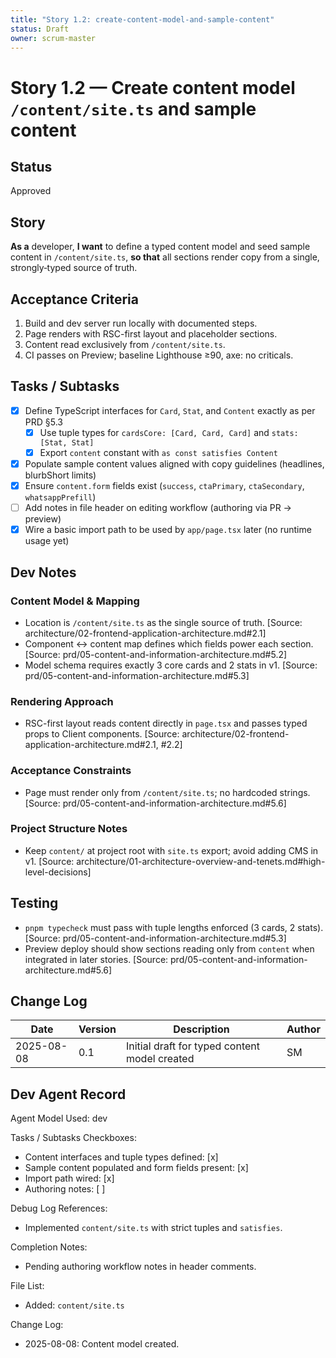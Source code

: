 ```yaml
---
title: "Story 1.2: create-content-model-and-sample-content"
status: Draft
owner: scrum-master
---
```


# Story 1.2 — Create content model `/content/site.ts` and sample content

## Status
Approved

## Story
**As a** developer,
**I want** to define a typed content model and seed sample content in `/content/site.ts`,
**so that** all sections render copy from a single, strongly‑typed source of truth.

## Acceptance Criteria
1. Build and dev server run locally with documented steps.
2. Page renders with RSC-first layout and placeholder sections.
3. Content read exclusively from `/content/site.ts`.
4. CI passes on Preview; baseline Lighthouse ≥90, axe: no criticals.

## Tasks / Subtasks
- [x] Define TypeScript interfaces for `Card`, `Stat`, and `Content` exactly as per PRD §5.3
  - [x] Use tuple types for `cardsCore: [Card, Card, Card]` and `stats: [Stat, Stat]`
  - [x] Export `content` constant with `as const satisfies Content`
- [x] Populate sample content values aligned with copy guidelines (headlines, blurbShort limits)
- [x] Ensure `content.form` fields exist (`success`, `ctaPrimary`, `ctaSecondary`, `whatsappPrefill`)
- [ ] Add notes in file header on editing workflow (authoring via PR → preview)
- [x] Wire a basic import path to be used by `app/page.tsx` later (no runtime usage yet)

## Dev Notes

### Content Model & Mapping
- Location is `/content/site.ts` as the single source of truth. [Source: architecture/02-frontend-application-architecture.md#2.1]
- Component ↔ content map defines which fields power each section. [Source: prd/05-content-and-information-architecture.md#5.2]
- Model schema requires exactly 3 core cards and 2 stats in v1. [Source: prd/05-content-and-information-architecture.md#5.3]

### Rendering Approach
- RSC-first layout reads content directly in `page.tsx` and passes typed props to Client components. [Source: architecture/02-frontend-application-architecture.md#2.1, #2.2]

### Acceptance Constraints
- Page must render only from `/content/site.ts`; no hardcoded strings. [Source: prd/05-content-and-information-architecture.md#5.6]

### Project Structure Notes
- Keep `content/` at project root with `site.ts` export; avoid adding CMS in v1. [Source: architecture/01-architecture-overview-and-tenets.md#high-level-decisions]

## Testing
- `pnpm typecheck` must pass with tuple lengths enforced (3 cards, 2 stats). [Source: prd/05-content-and-information-architecture.md#5.3]
- Preview deploy should show sections reading only from `content` when integrated in later stories. [Source: prd/05-content-and-information-architecture.md#5.6]

## Change Log
| Date       | Version | Description                                   | Author |
|------------|---------|-----------------------------------------------|--------|
| 2025-08-08 | 0.1     | Initial draft for typed content model created | SM     |

## Dev Agent Record
Agent Model Used: dev

Tasks / Subtasks Checkboxes:
- Content interfaces and tuple types defined: [x]
- Sample content populated and form fields present: [x]
- Import path wired: [x]
- Authoring notes: [ ]

Debug Log References:
- Implemented `content/site.ts` with strict tuples and `satisfies`.

Completion Notes:
- Pending authoring workflow notes in header comments.

File List:
- Added: `content/site.ts`

Change Log:
- 2025-08-08: Content model created.


